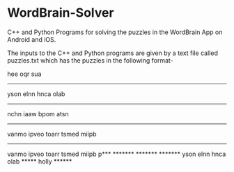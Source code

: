# WordBrain-Solver

C++ and Python Programs for solving the puzzles in the WordBrain App on Android and iOS.

The inputs to the C++ and Python programs are given by a text file called puzzles.txt which has the puzzles in the following format-

hee
oqr
sua
*** ******
yson
elnn
hnca
olab
***** ***** ******
nchn
iaaw
bpom
atsn
**** ***** *** ****
vanmo
ipveo
toarr
tsmed
miipb
**** ******* ******* *******
vanmo
ipveo
toarr
tsmed
miipb
p*** ******* ******* *******
yson
elnn
hnca
olab
***** holly ******

